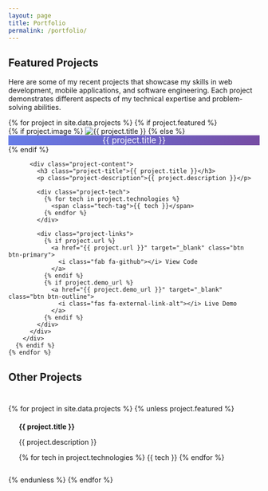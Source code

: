 ```yaml
---
layout: page
title: Portfolio
permalink: /portfolio/
---
```


<div class="projects-section">
  <h2>Featured Projects</h2>
  <p>Here are some of my recent projects that showcase my skills in web development, mobile applications, and software engineering. Each project demonstrates different aspects of my technical expertise and problem-solving abilities.</p>

  <div class="projects-grid">
    {% for project in site.data.projects %}
      {% if project.featured %}
        <div class="project-card fade-in">
          {% if project.image %}
            <img src="{{ project.image }}" alt="{{ project.title }}" class="project-image">
          {% else %}
            <div class="project-image" style="background: linear-gradient(135deg, #667eea 0%, #764ba2 100%); display: flex; align-items: center; justify-content: center; color: white; font-size: 1.2em;">
              {{ project.title }}
            </div>
          {% endif %}

          <div class="project-content">
            <h3 class="project-title">{{ project.title }}</h3>
            <p class="project-description">{{ project.description }}</p>

            <div class="project-tech">
              {% for tech in project.technologies %}
                <span class="tech-tag">{{ tech }}</span>
              {% endfor %}
            </div>

            <div class="project-links">
              {% if project.url %}
                <a href="{{ project.url }}" target="_blank" class="btn btn-primary">
                  <i class="fab fa-github"></i> View Code
                </a>
              {% endif %}
              {% if project.demo_url %}
                <a href="{{ project.demo_url }}" target="_blank" class="btn btn-outline">
                  <i class="fas fa-external-link-alt"></i> Live Demo
                </a>
              {% endif %}
            </div>
          </div>
        </div>
      {% endif %}
    {% endfor %}
  </div>

  <h2>Other Projects</h2>
  <div class="other-projects">
    {% for project in site.data.projects %}
      {% unless project.featured %}
        <div class="project-item">
          <h4><a href="{{ project.url }}" target="_blank">{{ project.title }}</a></h4>
          <p>{{ project.description }}</p>
          <div class="project-tech">
            {% for tech in project.technologies %}
              <span class="tech-tag">{{ tech }}</span>
            {% endfor %}
          </div>
        </div>
      {% endunless %}
    {% endfor %}
  </div>
</div>

<style>
.other-projects {
  margin-top: 3em;
}

.project-item {
  border-left: 4px solid var(--secondary-color);
  padding-left: 1.5em;
  margin-bottom: 2em;
}

.project-item h4 {
  margin-bottom: 0.5em;
  color: var(--primary-color);
}

.project-item h4 a {
  text-decoration: none;
  color: inherit;
}

.project-item h4 a:hover {
  color: var(--secondary-color);
}

.project-item p {
  margin-bottom: 1em;
  color: var(--dark-gray);
}
</style>

<script>
// Add fade-in animation on scroll
document.addEventListener('DOMContentLoaded', function() {
  const observerOptions = {
    threshold: 0.1,
    rootMargin: '0px 0px -50px 0px'
  };

  const observer = new IntersectionObserver(function(entries) {
    entries.forEach(entry => {
      if (entry.isIntersecting) {
        entry.target.classList.add('visible');
      }
    });
  }, observerOptions);

  document.querySelectorAll('.fade-in').forEach(el => {
    observer.observe(el);
  });
});
</script>
